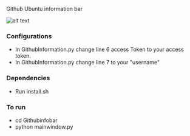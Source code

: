 Github Ubuntu information bar




![alt text](https://user-images.githubusercontent.com/10147276/52972161-d0fd4d00-33b1-11e9-8655-8d5fc25a4888.png)




### Configurations
 
- In GithubInformation.py  change line 6  access Token to your access token.
- In GithubInformation.py change line 7 to your "username"


### Dependencies 

- Run install.sh


### To run 

- cd Githubinfobar 
- python mainwindow.py
